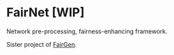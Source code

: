 # FairNet [WIP]
Network pre-processing, fairness-enhancing framework.

Sister project of [FairGen](https://github.com/FedericoMz/FairGen).
